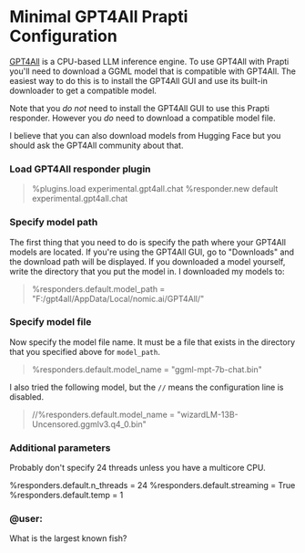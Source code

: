 # Minimal GPT4All Prapti Configuration

[GPT4All](https://gpt4all.io/index.html) is a CPU-based LLM inference engine. To use GPT4All with Prapti you'll need to download a GGML model that is compatible with GPT4All. The easiest way to do this is to install the GPT4All GUI and use its built-in downloader to get a compatible model.

Note that you *do not* need to install the GPT4All GUI to use this Prapti responder. However you *do* need to download a compatible model file.

I believe that you can also download models from Hugging Face but you should ask the GPT4All community about that.

### Load GPT4All responder plugin

>%plugins.load experimental.gpt4all.chat
>%responder.new default experimental.gpt4all.chat

### Specify model path

The first thing that you need to do is specify the path where your GPT4All models are located. If you're using the GPT4All GUI, go to "Downloads" and the download path will be displayed. If you downloaded a model yourself, write the directory that you put the model in. I downloaded my models to:

>%responders.default.model_path = "F:/gpt4all/AppData/Local/nomic.ai/GPT4All/"

### Specify model file

Now specify the model file name. It must be a file that exists in the directory that you specified above for `model_path`.

>%responders.default.model_name = "ggml-mpt-7b-chat.bin"

I also tried the following model, but the `//` means the configuration line is disabled.
>//%responders.default.model_name = "wizardLM-13B-Uncensored.ggmlv3.q4_0.bin"

### Additional parameters

Probably don't specify 24 threads unless you have a multicore CPU.

%responders.default.n_threads = 24
%responders.default.streaming = True
%responders.default.temp = 1

### @user:

What is the largest known fish?

